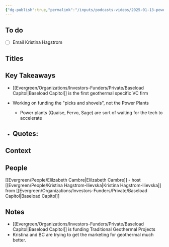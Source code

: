 ```yaml
---
{"dg-publish":true,"permalink":"/inputs/podcasts-videos/2025-01-13-powering-the-future-kristina-hagstrom-ilievska-on-baseload-capital-geothermal-unleashed-podcast/","tags":["podcast_notes"]}
---
```



## To do
- [ ] Email Kristina Hagstrom

## Titles


## Key Takeaways

- [[Evergreen/Organizations/Investors-Funders/Private/Baseload Capitol\|Baseload Capitol]] is the first geothermal specific VC firm
- Working on funding the "picks and shovels", not the Power Plants
	- Power plants (Quaise, Fervo, Sage) are sort of waiting for the tech to accelerate

- Quotes:
	- 
## Context



## People
[[Evergreen/People/Elilzabeth Cambre\|Elilzabeth Cambre]] - host
[[Evergreen/People/Kristina Hagstrom-Ilievska\|Kristina Hagstrom-Ilievska]] from [[Evergreen/Organizations/Investors-Funders/Private/Baseload Capitol\|Baseload Capitol]]

## Notes

- [[Evergreen/Organizations/Investors-Funders/Private/Baseload Capitol\|Baseload Capitol]] is funding Traditional Geothermal Projects
- Kristina and BC are trying to get the marketing for geothermal much better.

